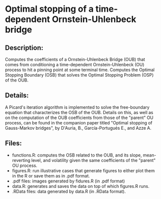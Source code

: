 # Optimal stopping of a time-dependent Ornstein-Uhlenbeck bridge

## Description: 
Computes the coefficients of a Ornstein-Uhlenbeck Bridge (OUB) that comes from conditioning a time-dependent Ornstein-Uhlenbeck (OU) process to hit a pinning point at some terminal time. Computes the Optimal Stopping Boundary (OSB) that solves the Optimal Stopping Problem (OSP) of the OUB.

## Details:
A Picard's iteration algorithm is implemented to solve the free-boundary equation that characterizes the OSB of the OUB. Details on this, as well as on the computation of the OUB coefficients from those of the "parent" OU process, can be found in the companion paper titled "Optimal stopping of Gauss-Markov bridges", by D'Auria, B., García-Portugués E., and Azze A.

## Files:
* functions.R: computes the OSB related to the OUB, and its slope, mean-reverting level, and volatility given the same coefficients of the "parent" OU process.
* figures.R: run illustrative cases that generate figures to either plot them in the R or save them as in .pdf format.
* .pdf files: images generated by fidures.R (in .pdf format)
* data.R: generates and saves the data on top of which figures.R runs.
* .RData files: data generated by data.R (in .RData format).
